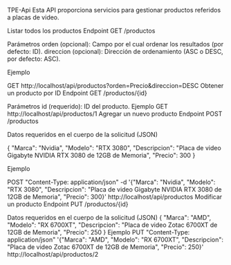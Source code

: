 TPE-Api
Esta API proporciona servicios para gestionar productos referidos a placas de video.

Listar todos los productos
Endpoint
GET /productos

Parámetros
orden (opcional): Campo por el cual ordenar los resultados (por defecto: ID).
direccion (opcional): Dirección de ordenamiento (ASC o DESC, por defecto: ASC).

Ejemplo

GET http://localhost/api/productos?orden=Precio&direccion=DESC
Obtener un producto por ID
Endpoint
GET /productos/{id}

Parámetros
id (requerido): ID del producto.
Ejemplo
GET http://localhost/api/productos/1
Agregar un nuevo producto
Endpoint
POST /productos

Datos requeridos en el cuerpo de la solicitud (JSON)

{
  "Marca": "Nvidia",
  "Modelo": "RTX 3080",
  "Descripcion": "Placa de video Gigabyte NVIDIA RTX 3080 de 12GB de Memoria",
  "Precio": 300
}

Ejemplo

POST "Content-Type: application/json" -d '{"Marca": "Nvidia", "Modelo": "RTX 3080", "Descripcion": "Placa de video Gigabyte NVIDIA RTX 3080 de 12GB de Memoria", "Precio": 300}' http://localhost/api/productos
Modificar un producto
Endpoint
PUT /productos/{id}

Datos requeridos en el cuerpo de la solicitud (JSON)
{
  "Marca": "AMD",
  "Modelo": "RX 6700XT",
  "Descripcion": "Placa de video Zotac 6700XT de 12GB de Memoria",
  "Precio": 250
}
Ejemplo
 PUT "Content-Type: application/json" '{"Marca": "AMD", "Modelo": "RX 6700XT", "Descripcion": "Placa de video Zotac 6700XT de 12GB de Memoria", "Precio": 250}' http://localhost/api/productos/2



